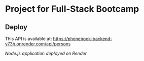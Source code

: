 # Project for Full-Stack Bootcamp

## Deploy 
This API is available at: https://phonebook-backend-y73h.onrender.com/api/persons

*Node.js application deployed on Render*